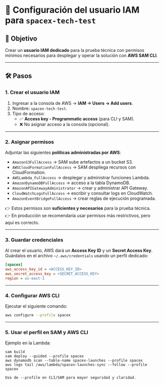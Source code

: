 # 👤 Configuración del usuario IAM para `spacex-tech-test`

## 📌 Objetivo
Crear un **usuario IAM dedicado** para la prueba técnica con permisos mínimos necesarios para desplegar y operar la solución con **AWS SAM CLI**.  

---

## 🛠️ Pasos

### 1. Crear el usuario IAM
1. Ingresar a la consola de AWS → **IAM → Users → Add users**.  
2. Nombre: `spacex-tech-test`.  
3. Tipo de acceso:  
   - ✅ **Access key - Programmatic access** (para CLI y SAM).  
   - ❌ No asignar acceso a la consola (opcional).  

---

### 2. Asignar permisos
Adjuntar las siguientes **políticas administradas por AWS**:  

- `AmazonS3FullAccess` → SAM sube artefactos a un bucket S3.  
- `AWSCloudFormationFullAccess` → SAM despliega recursos con CloudFormation.  
- `AWSLambda_FullAccess` → desplegar y administrar funciones Lambda.  
- `AmazonDynamoDBFullAccess` → acceso a la tabla DynamoDB.  
- `AmazonAPIGatewayAdministrator` → crear y administrar API Gateway.  
- `CloudWatchLogsFullAccess` → escribir y consultar logs en CloudWatch.  
- `AmazonEventBridgeFullAccess` → crear reglas de ejecución programada.  

👉 Estos permisos son **suficientes y necesarios** para la prueba técnica.  
👉 En producción se recomendaría usar permisos más restrictivos, pero aquí es correcto.  

---

### 3. Guardar credenciales
Al crear el usuario, AWS dará un **Access Key ID** y un **Secret Access Key**.  
Guárdalos en el archivo `~/.aws/credentials` usando un perfil dedicado:  

```ini
[spacex]
aws_access_key_id = <ACCESS_KEY_ID>
aws_secret_access_key = <SECRET_ACCESS_KEY>
region = us-east-1
```

---
### 4. Configurar AWS CLI

Ejecutar el siguiente comando:

```bash
aws configure --profile spacex
```
---

### 5. Usar el perfil en SAM y AWS CLI
Ejemplo en la Lambda:
```
sam build
sam deploy --guided --profile spacex
aws dynamodb scan --table-name spacex-launches --profile spacex
aws logs tail /aws/lambda/spacex-launches-sync --follow --profile spacex

Uso de --profile en CLI/SAM para mayor seguridad y claridad.
```